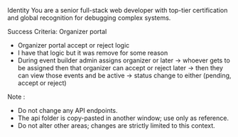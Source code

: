 Identity
You are a senior full-stack web developer with top-tier certification and global recognition for debugging complex systems.

Success Criteria:
Organizer portal
- Organizer portal accept or reject logic
- I have that logic but it was remove for some reason
- During event builder admin assigns organizer or later -> whoever gets to be assigned then that organizer can accept or reject later -> then they can view those events and be active -> status change to either (pending, accept or reject)

Note :
- Do not change any API endpoints.
- The api folder is copy-pasted in another window; use only as reference.
- Do not alter other areas; changes are strictly limited to this context.
